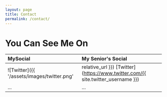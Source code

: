 ```yaml
---
layout: page
title: Contact
permalink: /contact/
---
```


# You Can See Me On

|   MySocial   | My Senior's Social|
|:-------------|:------------------|
| ![Twitter]({{ '/assets/images/twitter.png' | relative_url }}) [Twitter](https://www.twitter.com/{{ site.twitter_username }})           | ![Twitter]({{ '/assets/images/twitter.png' | relative_url }}) [Twitter](https://www.twitter.com/{{ site.twitter_daro }}) |
| ... | ...  |